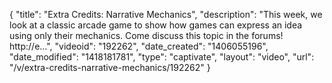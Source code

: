 {
    "title": "Extra Credits: Narrative Mechanics",
    "description": "This week, we look at a classic arcade game to show how games can express an idea using only their mechanics. Come discuss this topic in the forums! http:\/\/e...",
    "videoid": "192262",
    "date_created": "1406055196",
    "date_modified": "1418181781",
    "type": "captivate",
    "layout": "video",
    "url": "\/v\/extra-credits-narrative-mechanics\/192262"
}